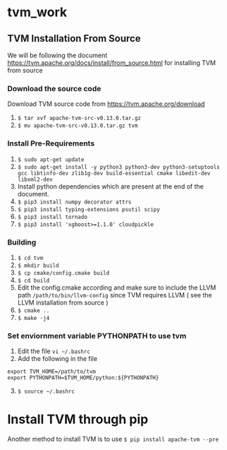 # tvm_work

## TVM Installation From Source
We will be following the document https://tvm.apache.org/docs/install/from_source.html for installing TVM from source
### Download the source code
Download TVM source code from https://tvm.apache.org/download
1. ```$ tar xvf apache-tvm-src-v0.13.0.tar.gz ```
2. ```$ mv apache-tvm-src-v0.13.0.tar.gz tvm ```

### Install Pre-Requirements
1. ```$ sudo apt-get update ```
2. ```$ sudo apt-get install -y python3 python3-dev python3-setuptools gcc libtinfo-dev zlib1g-dev build-essential cmake libedit-dev libxml2-dev ```
3. Install python dependencies which are present at the end of the document.
3. ```$ pip3 install numpy decorator attrs ```
4. ```$ pip3 install typing-extensions psutil scipy ```
5. ```$ pip3 install tornado ```
6. ```$ pip3 install 'xgboost>=1.1.0' cloudpickle ```

### Building
1. ```$ cd tvm ```
2. ```$ mkdir build ```
3. ```$ cp cmake/config.cmake build```
4. ```$ cd build ```
5. Edit the config.cmake according and make sure to include the LLVM path ```/path/to/bin/llvm-config``` since TVM requires LLVM ( see the LLVM installation from source )
6. ```$ cmake .. ```
7. ```$ make -j4```

### Set enviornment variable PYTHONPATH to use tvm
1. Edit the file ```vi ~/.bashrc```
2. Add the following in the file
```
export TVM_HOME=/path/to/tvm
export PYTHONPATH=$TVM_HOME/python:${PYTHONPATH}
```
3. ```$ source ~/.bashrc```

# Install TVM through pip
Another method to install TVM is to use ```$ pip install apache-tvm --pre ```
